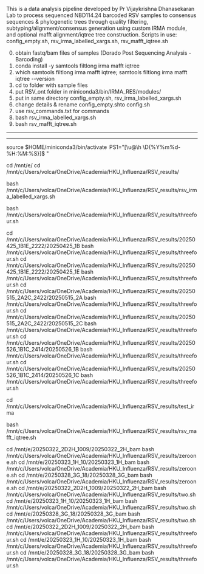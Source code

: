 This is a data analysis pipeline developed by Pr Vijaykrishna Dhanasekaran Lab to process sequenced NBD114.24 barcoded RSV samples to consensus sequences & phylogenetic trees through quality filtering, subtyping/alignment/consensus generation using custom IRMA module, and optional mafft alignment/iqtree tree construction.
Scripts in use: config_empty.sh, rsv_irma_labelled_xargs.sh, rsv_mafft_iqtree.sh

0)  obtain fastq/bam files of samples  (Dorado Post Sequencing Analysis - Barcoding)
1)	conda install -y samtools filtlong irma mafft iqtree
2)	which samtools filtlong irma mafft iqtree; samtools filtlong irma mafft iqtree --version
3)	cd to folder with sample files
4)	put RSV_ont folder in miniconda3/bin/IRMA_RES/modules/
5)	put in same directory config_empty.sh, rsv_irma_labelled_xargs.sh
6)	change details & rename config_empty.shto config.sh
7)	use rsv_commands.txt for commands
8)	bash rsv_irma_labelled_xargs.sh
9)  bash rsv_mafft_iqtree.sh


------------------------------------------------------------------------------------------------------
------------------------------------------------------------------------------------------------------
source $HOME/miniconda3/bin/activate  
PS1="[\u@\h \D{%Y%m%d-%H:%M:%S}]\$ "

cd /mnt/e/
cd /mnt/c/Users/volca/OneDrive/Academia/HKU_Influenza/RSV_results/

bash /mnt/c/Users/volca/OneDrive/Academia/HKU_Influenza/RSV_results/rsv_irma_labelled_xargs.sh

bash /mnt/c/Users/volca/OneDrive/Academia/HKU_Influenza/RSV_results/threefour.sh

cd /mnt/c/Users/volca/OneDrive/Academia/HKU_Influenza/RSV_results/20250425_1B1E_2222/20250425_1B
bash /mnt/c/Users/volca/OneDrive/Academia/HKU_Influenza/RSV_results/threefour.sh
cd /mnt/c/Users/volca/OneDrive/Academia/HKU_Influenza/RSV_results/20250425_1B1E_2222/20250425_1E
bash /mnt/c/Users/volca/OneDrive/Academia/HKU_Influenza/RSV_results/threefour.sh
cd /mnt/c/Users/volca/OneDrive/Academia/HKU_Influenza/RSV_results/20250515_2A2C_2422/20250515_2A
bash /mnt/c/Users/volca/OneDrive/Academia/HKU_Influenza/RSV_results/threefour.sh
cd /mnt/c/Users/volca/OneDrive/Academia/HKU_Influenza/RSV_results/20250515_2A2C_2422/20250515_2C
bash /mnt/c/Users/volca/OneDrive/Academia/HKU_Influenza/RSV_results/threefour.sh
cd /mnt/c/Users/volca/OneDrive/Academia/HKU_Influenza/RSV_results/20250526_1B1C_2414/20250526_1B
bash /mnt/c/Users/volca/OneDrive/Academia/HKU_Influenza/RSV_results/threefour.sh
cd /mnt/c/Users/volca/OneDrive/Academia/HKU_Influenza/RSV_results/20250526_1B1C_2414/20250526_1C
bash /mnt/c/Users/volca/OneDrive/Academia/HKU_Influenza/RSV_results/threefour.sh


cd /mnt/c/Users/volca/OneDrive/Academia/HKU_Influenza/RSV_results/test_irma

bash /mnt/c/Users/volca/OneDrive/Academia/HKU_Influenza/RSV_results/rsv_mafft_iqtree.sh

cd /mnt/e/20250322_2D2H_1009/20250322_2H_bam
bash /mnt/c/Users/volca/OneDrive/Academia/HKU_Influenza/RSV_results/zeroone.sh
cd /mnt/e/20250323_1H_10/20250323_1H_bam
bash /mnt/c/Users/volca/OneDrive/Academia/HKU_Influenza/RSV_results/zeroone.sh
cd /mnt/e/20250328_3G_18/20250328_3G_bam
bash /mnt/c/Users/volca/OneDrive/Academia/HKU_Influenza/RSV_results/zeroone.sh
cd /mnt/e/20250322_2D2H_1009/20250322_2H_bam
bash /mnt/c/Users/volca/OneDrive/Academia/HKU_Influenza/RSV_results/two.sh
cd /mnt/e/20250323_1H_10/20250323_1H_bam
bash /mnt/c/Users/volca/OneDrive/Academia/HKU_Influenza/RSV_results/two.sh
cd /mnt/e/20250328_3G_18/20250328_3G_bam
bash /mnt/c/Users/volca/OneDrive/Academia/HKU_Influenza/RSV_results/two.sh
cd /mnt/e/20250322_2D2H_1009/20250322_2H_bam
bash /mnt/c/Users/volca/OneDrive/Academia/HKU_Influenza/RSV_results/threefour.sh
cd /mnt/e/20250323_1H_10/20250323_1H_bam
bash /mnt/c/Users/volca/OneDrive/Academia/HKU_Influenza/RSV_results/threefour.sh
cd /mnt/e/20250328_3G_18/20250328_3G_bam
bash /mnt/c/Users/volca/OneDrive/Academia/HKU_Influenza/RSV_results/threefour.sh
